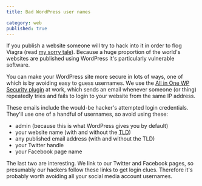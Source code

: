 ```yaml
---
title: Bad WordPress user names

category: web
published: true
---
```



If you publish a website someone will try to hack into it in order to flog Viagra (read [my sorry tale](/2016/01/me-wordpress-and-getting-hacked/)). Because a huge proportion of the world's websites are published using WordPress it's particularly vulnerable software.

You can make your WordPress site more secure in lots of ways, one of which is by avoiding easy to guess usernames. We use the [All in One WP Security plugin](https://en-gb.wordpress.org/plugins/all-in-one-wp-security-and-firewall/) at work, which sends an email whenever someone (or thing) repeatedly tries and fails to login to your website from the same IP address.

These emails include the would-be hacker's attempted login credentials. They'll use one of a handful of usernames, so avoid using these:

- admin (because this is what WordPress gives you by default)
- your website name (with and without the [TLD](https://en.wikipedia.org/wiki/List_of_Internet_top-level_domains))
- any published email address (with and without the TLD)
- your Twitter handle
- your Facebook page name

The last two are interesting. We link to our Twitter and Facebook pages, so presumably our hackers follow these links to get login clues. Therefore it's probably worth avoiding all your social media account usernames.
